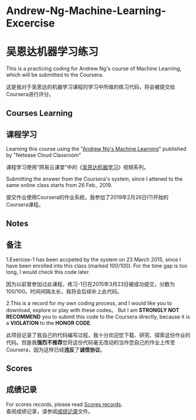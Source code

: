 # Andrew-Ng-Machine-Learning-Excercise
# 吴恩达机器学习练习

This is a practicing coding for Andrew Ng's course of Machine Learning, which will be submitted to the Coursera. 

这是我对于吴恩达的机器学习课程的学习中所做的练习代码，将会被提交给Coursera进行评分。


## Courses Learning
## 课程学习

Learning this course using the "[Andrew Ng's Machine Learning](https://study.163.com/course/courseLearn.htm?courseId=1004570029)" published by "Netease Cloud Classroom"

课程学习使用“网易云课堂”中的《[吴恩达机器学习](https://study.163.com/course/courseLearn.htm?courseId=1004570029)》视频系列。

Submitting the answer from the Coursera's system, since I attened to the same online class starts from 26 Feb., 2019.

提交作业使用Coursera的作业系统，我参加了2019年2月26日(?)开始的Coursera课程。

## Notes
## 备注

1.Exercise-1 has been accpeted by the system on 23 March 2015, since I have been enrolled into this class (marked 100/100). For the time gap is too long, I would check this code later. 

因为以前曾参加过此课程，练习-1已在2015年3月23日被成功提交，分数为100/100。时间间隔太长，我将会后续补上此代码。

2.This is a record for my own coding process, and I would like you to download, explore or play with these codes。 But I am **STRONGLY NOT RECOMMEND** you to submit this code to the Coursera directly, because it is a **VIOLATION** to the **HONOR CODE**.

此项目记录了我自己的代码编写过程，我十分欢迎您下载、研究、探索这份作业的代码。但是我**强烈不推荐**您将这份代码毫无改动的当作您自己的作业上传至Coursera，因为这样已经**违反**了**诚信协议**。

## Scores
## 成绩记录

For scores records, please read [Scores records](/scores.md).</br>
查阅成绩记录，请参阅[成绩记录](/scores.md)文件。


